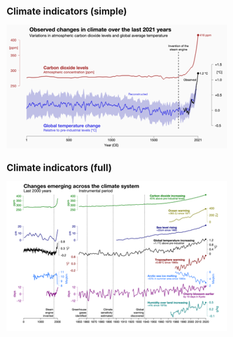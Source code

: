 ## Climate indicators (simple)
[![Simple indicators](CLIMATE-INDICATORS/climate-indicators-simple.png)](CLIMATE-INDICATORS/climate-indicators-simple.png)

## Climate indicators (full)
[![Full indicators](CLIMATE-INDICATORS/climate-indicators.png)](CLIMATE-INDICATORS/climate-indicators.png)
